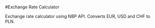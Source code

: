 #Exchange Rate Calculator

Exchange rate calculator using NBP API. 
Converts EUR, USD and CHF to PLN.